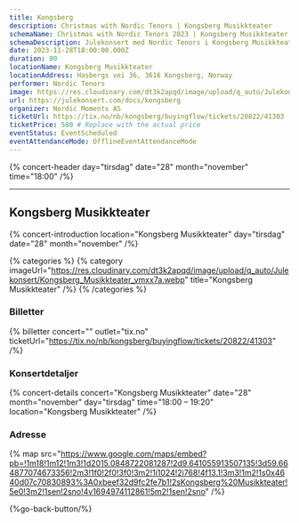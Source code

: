 ```yaml
---
title: Kongsberg
description: Christmas with Nordic Tenors | Kongsberg Musikkteater
schemaName: Christmas with Nordic Tenors 2023 | Kongsberg Musikkteater
schemaDescription: Julekonsert med Nordic Tenors i Kongsberg Musikkteater
date: 2023-11-28T18:00:00.000Z
duration: 80
locationName: Kongsberg Musikkteater
locationAddress: Hasbergs vei 36, 3616 Kongsberg, Norway
performer: Nordic Tenors
image: https://res.cloudinary.com/dt3k2apqd/image/upload/q_auto/Julekonsert/schema_-_Kongsberg_Musikkteater_bzfi6n.webp
url: https://julekonsert.com/docs/kongsberg
organizer: Nordic Moments AS
ticketUrl: https://tix.no/nb/kongsberg/buyingflow/tickets/20822/41303
ticketPrice: 580 # Replace with the actual price
eventStatus: EventScheduled
eventAttendanceMode: OfflineEventAttendanceMode
---
```


{% concert-header day="tirsdag" date="28" month="november" time="18:00" /%}

---

## Kongsberg Musikkteater

{% concert-introduction location="Kongsberg Musikkteater" day="tirsdag" date="28" month="november" /%}

{% categories %}
{% category imageUrl="https://res.cloudinary.com/dt3k2apqd/image/upload/q_auto/Julekonsert/Kongsberg_Musikkteater_vmxx7a.webp" title="Kongsberg Musikkteater" /%}
{% /categories %}

### Billetter

{% billetter concert="" outlet="tix.no" ticketUrl="https://tix.no/nb/kongsberg/buyingflow/tickets/20822/41303" /%}

### Konsertdetaljer

{% concert-details concert="Kongsberg Musikkteater" date="28" month="november" day="tirsdag" time="18:00 – 19:20" location="Kongsberg Musikkteater" /%}

### Adresse

{% map src="https://www.google.com/maps/embed?pb=!1m18!1m12!1m3!1d2015.0848722081287!2d9.641055913507135!3d59.664877074673356!2m3!1f0!2f0!3f0!3m2!1i1024!2i768!4f13.1!3m3!1m2!1s0x4640d07c70830893%3A0xbeef32d9fc2fe7b1!2sKongsberg%20Musikkteater!5e0!3m2!1sen!2sno!4v1694974112861!5m2!1sen!2sno" /%}

{%go-back-button/%}
